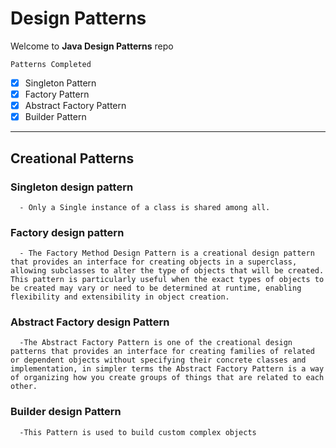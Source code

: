 # Design Patterns

Welcome to **Java Design Patterns** repo

``Patterns Completed``
 - [x] Singleton Pattern
 - [x] Factory Pattern
 - [x] Abstract Factory Pattern
 - [x] Builder Pattern
---

## Creational Patterns
   ### Singleton design pattern
      - Only a Single instance of a class is shared among all.
   ### Factory design pattern
      - The Factory Method Design Pattern is a creational design pattern that provides an interface for creating objects in a superclass, allowing subclasses to alter the type of objects that will be created. This pattern is particularly useful when the exact types of objects to be created may vary or need to be determined at runtime, enabling flexibility and extensibility in object creation.
   ### Abstract Factory design Pattern
      -The Abstract Factory Pattern is one of the creational design patterns that provides an interface for creating families of related or dependent objects without specifying their concrete classes and implementation, in simpler terms the Abstract Factory Pattern is a way of organizing how you create groups of things that are related to each other.
   ### Builder design Pattern
      -This Pattern is used to build custom complex objects